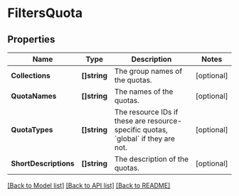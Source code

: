 # FiltersQuota

## Properties

Name | Type | Description | Notes
------------ | ------------- | ------------- | -------------
**Collections** | **[]string** | The group names of the quotas. | [optional] 
**QuotaNames** | **[]string** | The names of the quotas. | [optional] 
**QuotaTypes** | **[]string** | The resource IDs if these are resource-specific quotas, &#x60;global&#x60; if they are not. | [optional] 
**ShortDescriptions** | **[]string** | The description of the quotas. | [optional] 

[[Back to Model list]](../README.md#documentation-for-models) [[Back to API list]](../README.md#documentation-for-api-endpoints) [[Back to README]](../README.md)


